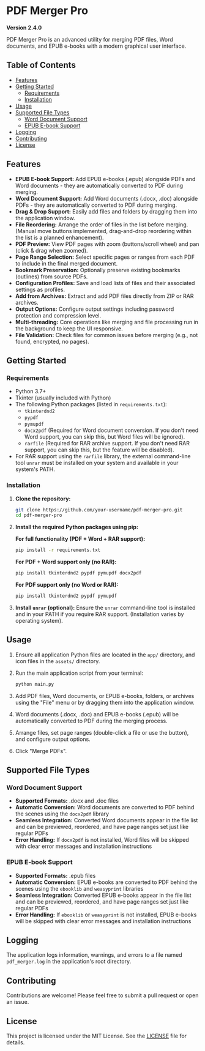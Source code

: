 # PDF Merger Pro

**Version 2.4.0**

PDF Merger Pro is an advanced utility for merging PDF files, Word documents, and EPUB e-books with a modern graphical user interface.

## Table of Contents

*   [Features](#features)
*   [Getting Started](#getting-started)
    *   [Requirements](#requirements)
    *   [Installation](#installation)
*   [Usage](#usage)
*   [Supported File Types](#supported-file-types)
    *   [Word Document Support](#word-document-support)
    *   [EPUB E-book Support](#epub-e-book-support)
*   [Logging](#logging)
*   [Contributing](#contributing)
*   [License](#license)

## Features

*   **EPUB E-book Support:** Add EPUB e-books (.epub) alongside PDFs and Word documents - they are automatically converted to PDF during merging.
*   **Word Document Support:** Add Word documents (.docx, .doc) alongside PDFs - they are automatically converted to PDF during merging.
*   **Drag & Drop Support:** Easily add files and folders by dragging them into the application window.
*   **File Reordering:** Arrange the order of files in the list before merging. (Manual move buttons implemented, drag-and-drop reordering within the list is a planned enhancement).
*   **PDF Preview:** View PDF pages with zoom (buttons/scroll wheel) and pan (click & drag when zoomed).
*   **Page Range Selection:** Select specific pages or ranges from each PDF to include in the final merged document.
*   **Bookmark Preservation:** Optionally preserve existing bookmarks (outlines) from source PDFs.
*   **Configuration Profiles:** Save and load lists of files and their associated settings as profiles.
*   **Add from Archives:** Extract and add PDF files directly from ZIP or RAR archives.
*   **Output Options:** Configure output settings including password protection and compression level.
*   **Multi-threading:** Core operations like merging and file processing run in the background to keep the UI responsive.
*   **File Validation:** Check files for common issues before merging (e.g., not found, encrypted, no pages).

## Getting Started

### Requirements

*   Python 3.7+
*   Tkinter (usually included with Python)
*   The following Python packages (listed in `requirements.txt`):
    *   `tkinterdnd2`
    *   `pypdf`
    *   `pymupdf`
    *   `docx2pdf` (Required for Word document conversion. If you don't need Word support, you can skip this, but Word files will be ignored).
    *   `rarfile` (Required for RAR archive support. If you don't need RAR support, you can skip this, but the feature will be disabled).
*   For RAR support using the `rarfile` library, the external command-line tool `unrar` must be installed on your system and available in your system's PATH.

### Installation

1.  **Clone the repository:**
    ```bash
    git clone https://github.com/your-username/pdf-merger-pro.git
    cd pdf-merger-pro
    ```
2.  **Install the required Python packages using pip:**

    **For full functionality (PDF + Word + RAR support):**
    ```bash
    pip install -r requirements.txt
    ```

    **For PDF + Word support only (no RAR):**
    ```bash
    pip install tkinterdnd2 pypdf pymupdf docx2pdf
    ```

    **For PDF support only (no Word or RAR):**
    ```bash
    pip install tkinterdnd2 pypdf pymupdf
    ```
3.  **Install `unrar` (optional):**
    Ensure the `unrar` command-line tool is installed and in your PATH if you require RAR support. (Installation varies by operating system).

## Usage

1.  Ensure all application Python files are located in the `app/` directory, and icon files in the `assets/` directory.
2.  Run the main application script from your terminal:

    ```bash
    python main.py
    ```
3.  Add PDF files, Word documents, or EPUB e-books, folders, or archives using the "File" menu or by dragging them into the application window.
4.  Word documents (.docx, .doc) and EPUB e-books (.epub) will be automatically converted to PDF during the merging process.
5.  Arrange files, set page ranges (double-click a file or use the button), and configure output options.
6.  Click "Merge PDFs".

## Supported File Types

### Word Document Support

*   **Supported Formats:** .docx and .doc files
*   **Automatic Conversion:** Word documents are converted to PDF behind the scenes using the `docx2pdf` library
*   **Seamless Integration:** Converted Word documents appear in the file list and can be previewed, reordered, and have page ranges set just like regular PDFs
*   **Error Handling:** If `docx2pdf` is not installed, Word files will be skipped with clear error messages and installation instructions

### EPUB E-book Support

*   **Supported Formats:** .epub files
*   **Automatic Conversion:** EPUB e-books are converted to PDF behind the scenes using the `ebooklib` and `weasyprint` libraries
*   **Seamless Integration:** Converted EPUB e-books appear in the file list and can be previewed, reordered, and have page ranges set just like regular PDFs
*   **Error Handling:** If `ebooklib` or `weasyprint` is not installed, EPUB e-books will be skipped with clear error messages and installation instructions

## Logging

The application logs information, warnings, and errors to a file named `pdf_merger.log` in the application's root directory.

## Contributing

Contributions are welcome! Please feel free to submit a pull request or open an issue.

## License

This project is licensed under the MIT License. See the [LICENSE](LICENSE) file for details.
